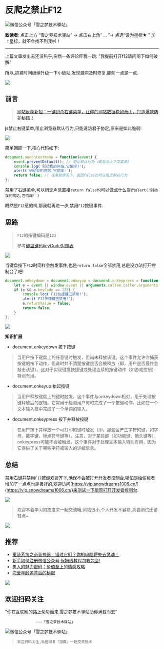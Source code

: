 # 反爬之禁止F12

![微信公众号「雪之梦技术驿站」](/assets/picgo/de68dbb1ee06fe6cf066645411cb5579.gif)

**致读者**: 点击上方 “雪之梦技术驿站” → 点击右上角“ ... ”→ 点选“设为星标★ ” 加上星标，就不会找不到我啦！

---

上篇文章发出去还没热乎,突然一条评论吓我一跳: "我提前打开f12请问阁下如何破解"

所以,抓紧时间继续升级一下小破站,发现漏洞及时修复,能防一点是一点.

![](/assets/picgo/69739b02fb077c0f2e76f5d379596bd5.png)

## 前言

> [网站反爬新招：一键封杀右键菜单，让你的网站数据稳如泰山，打造爆款防护秘籍！](https://mp.weixin.qq.com/s?__biz=MzU3NTc1MDMwOQ==&mid=2247485592&idx=1&sn=fd2b78bddddca9727d10bf982316ed6d&chksm=fd1f2152ca68a844b97a3deda3182eff380766c74061b492f628394d86aa8af15a3ec6d82408&token=25054771&lang=zh_CN#rd)

js禁止右键菜单,阻止浏览器默认行为,只能说防君子协定,原来是如此脆弱!

![](/assets/picgo/72afa7c93337fffa9b1c4f2faf469d54.png)

简单回顾一下,核心代码如下:

```js
document.oncontextmenu = function(event) {
    event.preventDefault(); // 阻止默认行为（即显示上下文菜单）
    console.log('别动我的网站,它怕痒!');
    alert('别动我的网站,它怕痒!');
    return false; // 在某些情况下，返回false也可以阻止默认行为
};
```

禁用了右键菜单,可以悄无声息直接`return false`也可以做点什么提示`alert('别动我的网站,它怕痒!')`

既然是`F12`惹的祸,那我就再进一步,禁用`F12`按键事件.

## 思路

> `F12`的按键编码是`123`
>
> 参考[键盘键码keyCode对照表](https://blog.csdn.net/lhkuxia/article/details/123727389)

![](/assets/picgo/53f16a3b581229ebbc4d61c8b814ebcb.png)

当键盘按下`F12`时同样会触发事件,也是`return false`全部禁用,总是没办法打开控制台了吧!

```js
document.onkeydown = document.onkeyup = document.onkeypress = function(event) {
    let e = event || window.event || arguments.callee.caller.arguments[0];
    if (e && e.keyCode == 123) {
        console.log('F12快捷键已禁用!');
        alert('F12快捷键已禁用!');
        e.returnValue = false;
        return false;
    }
};
```

![](/assets/picgo/73009b686f2be12c469cc6f0e5f4f785.png)

**知识扩展**

- document.onkeydown 按下按键

> 当用户按下键盘上的任意键时触发，但尚未释放该键。这个事件允许你捕获按键的按下动作，但此时并不清楚按键是否会被释放（即，用户是否最终会敲击该键）。这对于实现键盘快捷键或处理连续的按键动作（如游戏控制）特别有用。

- document.onkeyup 抬起按键

> 当用户释放键盘上的键时触发。这个事件与onkeydown相对，用于处理按键释放后的逻辑。它常用于检测用户何时完成了一个按键动作，比如在一个文本输入框中完成了一个单词的输入。
- document.onkeypress 按下并释放按键

> 在用户按下并释放一个可打印的键时触发（即，那些会产生字符的键，如字母、数字键、标点符号键等）。注意，对于某些键（如功能键、箭头键等），onkeypress可能不会被触发。这个事件对于处理文本输入特别有用，因为它提供了关于哪些字符被输入的详细信息。

## 总结

禁用右键并禁用`F12`按键双管齐下,确保不会被打开开发者控制台,哪怕是给偷窥者增加了一点点也是极好的,欢迎访问[https://vip.snowdreams1006.cn/](https://vip.snowdreams1006.cn/)来测试一下能否打开开发者控制台.

![](/assets/picgo/0c7be5c77f3b28b44d56ee3b47f02129.jpg)

> 欢迎本着学习的态度来一起交流哦,网站很小,个人开发不容易,真要测试还请轻点~


![](/assets/picgo/e631ce52dcb48a9fa39a44abde983d24.png)

## 推荐

- [重装系统之必装神器！错过它们？你的电脑将失去灵魂！](https://mp.weixin.qq.com/s?__biz=MzkyODczMzMyNA==&mid=2247484509&idx=1&sn=ab610cdda5a19e6d93584eb47e1ca90b&chksm=c34ad19f34396970754c7c675842c376c463517d186ca0a2625d0f5e1c93fba1294ffbfbe2b1&mpshare=1&scene=1&srcid=0830xWe7y9ghVDMQCa1Nc1Aa&sharer_shareinfo=7bd783bffb92c8b1f5b6300d76562b33&sharer_shareinfo_first=7bd783bffb92c8b1f5b6300d76562b33#rd)
- [新手如何注册微信公众号,保姆级教程包教包会!](https://mp.weixin.qq.com/s?__biz=MzkyODczMzMyNA==&mid=2247484434&idx=1&sn=4f191bd630bd06ae53ef2dd5a8120279&chksm=c3292dc627b98ff6680297c5495728cc9b02024dd7dc21e962bae509b7ba73380e8307381f0e&mpshare=1&scene=1&srcid=08302Jhut5oR0QOYaZMvCljq&sharer_shareinfo=6c0725658775d67efbf2a0c9fe09a4f0&sharer_shareinfo_first=6c0725658775d67efbf2a0c9fe09a4f0#rd)
- [男人的魅力密码：价值至上的情感攻略](https://mp.weixin.qq.com/s?__biz=MzkyODczMzMyNA==&mid=2247484248&idx=1&sn=b79b518d3088cc024ac39a91310ea958&chksm=c353888e7c7b3cfae8b4f52ab48f43e685e935e00c36d36a012a3b685448ee75ccf3cd1a8f1f&mpshare=1&scene=1&srcid=08307fmhatFivTVzHEeRDWJU&sharer_shareinfo=aed074a1f25052634a60f95b5ae3c9f4&sharer_shareinfo_first=aed074a1f25052634a60f95b5ae3c9f4#rd)
- [恋爱年龄差背后的秘密](https://mp.weixin.qq.com/s?__biz=MzkyODczMzMyNA==&mid=2247484177&idx=1&sn=bb9e916c34bfaa9c4559a556df295d48&chksm=c30b07c3785069ef293685431536f6980ab083ff9a9997922ba77bfeff953602dd918da3a441&mpshare=1&scene=1&srcid=0830kW3N6E9n6m9CvUMtz6xy&sharer_shareinfo=3157cb2d91d2beb388e316441831982c&sharer_shareinfo_first=3157cb2d91d2beb388e316441831982c#rd)

![](/assets/picgo/33e4b08a5627c640882495f1267f9318.jpg)

## 欢迎扫码关注

"你在互联网的路上匆匆而来,雪之梦技术驿站助你满载而去"

                  ---「雪之梦技术驿站」

![微信公众号「雪之梦技术驿站」](/assets/picgo/5a1e568689707dad2aa213fa712046b0.jpg)

> `欢迎扫码关注,私信回复『加群』一起交流技术`
